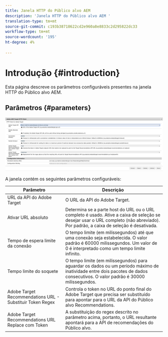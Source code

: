 ```yaml
---
title: Janela HTTP do Público alvo AEM
description: 'Janela HTTP do Público alvo AEM '
translation-type: tm+mt
source-git-commit: c193b38718622cd2e960a8e8833c2d295822dc33
workflow-type: tm+mt
source-wordcount: '195'
ht-degree: 4%

---
```



# Introdução {#introduction}

Esta página descreve os parâmetros configuráveis presentes na janela HTTP do Público alvo AEM.

## Parâmetros {#parameters}

![Público alvo HTTP](assets/httpwindow.png "WindowTarget Janela HTTP")

A janela contém os seguintes parâmetros configuráveis:

| Parâmetro | Descrição |
|---|---|
| URL da API do Adobe Target | O URL da API do Adobe Target. |
| Ativar URL absoluto | Determina se a parte host do URL ou o URL completo é usado. Ative a caixa de seleção se desejar usar o URL completo (não abreviado). Por padrão, a caixa de seleção é desativada. |
| Tempo de espera limite da conexão | O tempo limite (em milissegundos) até que uma conexão seja estabelecida. O valor padrão é 60000 milissegundos. Um valor de 0 é interpretado como um tempo limite infinito. |
| Tempo limite do soquete | O tempo limite (em milissegundos) para aguardar os dados ou um período máximo de inatividade entre dois pacotes de dados consecutivos. O valor padrão é 30000 milissegundos. |
| Adobe Target Recommendations URL - Substituir Token Regex | Controla o token no URL do ponto final do Adobe Target que precisa ser substituído para apontar para o URL da API do Público alvo Recommendations. |
| Adobe Target Recommendations URL Replace com Token | A substituição do regex descrito no parâmetro acima, portanto, o URL resultante apontará para a API de recomendações do Público alvo. |
